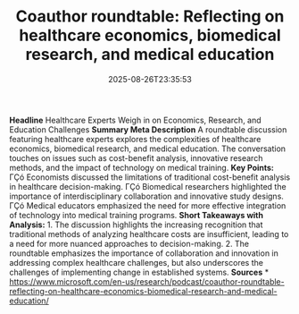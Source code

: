 ﻿---
title: "Coauthor roundtable: Reflecting on healthcare economics, biomedical research, and medical education"
date: "2025-08-26T23:35:53"
category: "Markets"
summary: ""
slug: "coauthor roundtable reflecting on healthcare economics biome"
source_urls:
  - "https://www.microsoft.com/en-us/research/podcast/coauthor-roundtable-reflecting-on-healthcare-economics-biomedical-research-and-medical-education/"
seo:
  title: "Coauthor roundtable: Reflecting on healthcare economics, biomedical research, and medical education | Hash n Hedge"
  description: ""
  keywords: ["news", "markets", "brief"]
---
**Headline** Healthcare Experts Weigh in on Economics, Research, and Education Challenges  **Summary Meta Description** A roundtable discussion featuring healthcare experts explores the complexities of healthcare economics, biomedical research, and medical education. The conversation touches on issues such as cost-benefit analysis, innovative research methods, and the impact of technology on medical training.  **Key Points:**  ΓÇó Economists discussed the limitations of traditional cost-benefit analysis in healthcare decision-making. ΓÇó Biomedical researchers highlighted the importance of interdisciplinary collaboration and innovative study designs. ΓÇó Medical educators emphasized the need for more effective integration of technology into medical training programs.  **Short Takeaways with Analysis:**  1. The discussion highlights the increasing recognition that traditional methods of analyzing healthcare costs are insufficient, leading to a need for more nuanced approaches to decision-making. 2. The roundtable emphasizes the importance of collaboration and innovation in addressing complex healthcare challenges, but also underscores the challenges of implementing change in established systems.  **Sources** * https://www.microsoft.com/en-us/research/podcast/coauthor-roundtable-reflecting-on-healthcare-economics-biomedical-research-and-medical-education/ 
